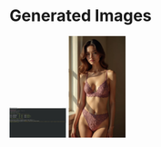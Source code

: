 # Generated Images



<img src="2025_07_16_01.webp" width="100"/> <img src="2025_07_16_02.webp" width="100"/>